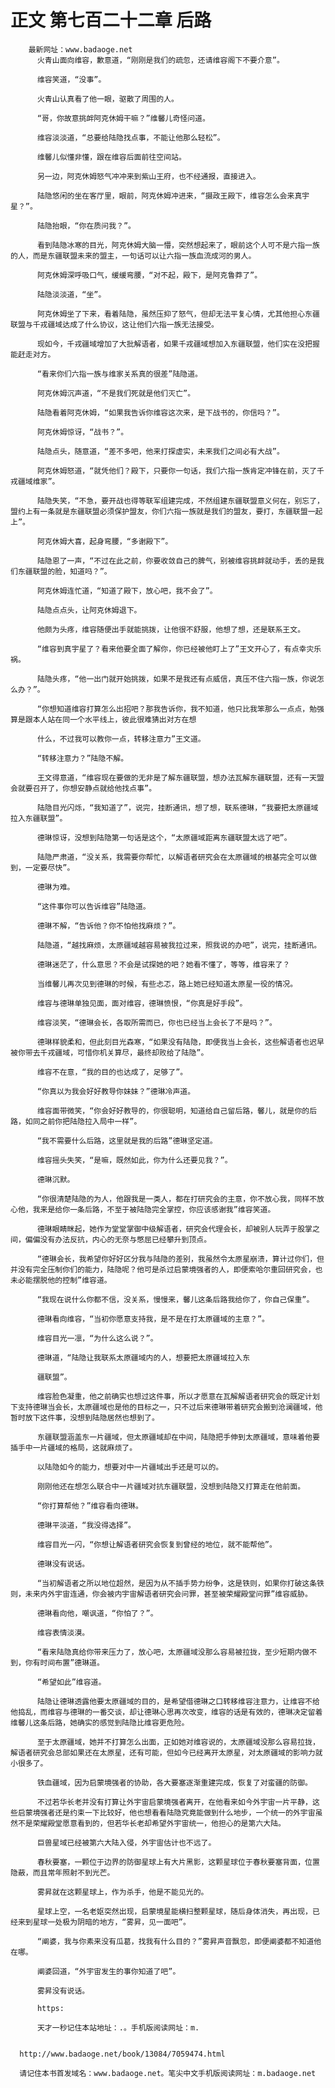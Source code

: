 # 正文 第七百二十二章 后路
        最新网址：www.badaoge.net
          火青山面向维容，歉意道，“刚刚是我们的疏忽，还请维容阁下不要介意”。
      
          维容笑道，“没事”。
      
          火青山认真看了他一眼，驱散了周围的人。
      
          “哥，你故意挑衅阿克休姆干嘛？”维馨儿奇怪问道。
      
          维容淡淡道，“总要给陆隐找点事，不能让他那么轻松”。
      
          维馨儿似懂非懂，跟在维容后面前往空间站。
      
          另一边，阿克休姆怒气冲冲来到紫山王府，也不经通报，直接进入。
      
          陆隐悠闲的坐在客厅里，眼前，阿克休姆冲进来，“摄政王殿下，维容怎么会来真宇星？”。
      
          陆隐抬眼，“你在质问我？”。
      
          看到陆隐冰寒的目光，阿克休姆大脑一懵，突然想起来了，眼前这个人可不是六指一族的人，而是东疆联盟未来的盟主，一句话可以让六指一族血流成河的男人。
      
          阿克休姆深呼吸口气，缓缓弯腰，“对不起，殿下，是阿克鲁莽了”。
      
          陆隐淡淡道，“坐”。
      
          阿克休姆坐了下来，看着陆隐，虽然压抑了怒气，但却无法平复心情，尤其他担心东疆联盟与千戎疆域达成了什么协议，这让他们六指一族无法接受。
      
          现如今，千戎疆域增加了大批解语者，如果千戎疆域想加入东疆联盟，他们实在没把握能赶走对方。
      
          “看来你们六指一族与维家关系真的很差”陆隐道。
      
          阿克休姆沉声道，“不是我们死就是他们灭亡”。
      
          陆隐看着阿克休姆，“如果我告诉你维容这次来，是下战书的，你信吗？”。
      
          阿克休姆惊讶，“战书？”。
      
          陆隐点头，随意道，“差不多吧，他来打探虚实，未来我们之间必有大战”。
      
          阿克休姆怒道，“就凭他们？殿下，只要你一句话，我们六指一族肯定冲锋在前，灭了千戎疆域维家”。
      
          陆隐失笑，“不急，要开战也得等联军组建完成，不然组建东疆联盟意义何在，别忘了，盟约上有一条就是东疆联盟必须保护盟友，你们六指一族就是我们的盟友，要打，东疆联盟一起上”。
      
          阿克休姆大喜，起身弯腰，“多谢殿下”。
      
          陆隐恩了一声，“不过在此之前，你要收敛自己的脾气，别被维容挑衅就动手，丢的是我们东疆联盟的脸，知道吗？”。
      
          阿克休姆连忙道，“知道了殿下，放心吧，我不会了”。
      
          陆隐点点头，让阿克休姆退下。
      
          他颇为头疼，维容随便出手就能挑拨，让他很不舒服，他想了想，还是联系王文。
      
          “维容到真宇星了？看来他要全面了解你，你已经被他盯上了”王文开心了，有点幸灾乐祸。
      
          陆隐头疼，“他一出门就开始挑拨，如果不是我还有点威信，真压不住六指一族，你说怎么办？”。
      
          “你想知道维容打算怎么出招吧？那我告诉你，我不知道，他只比我笨那么一点点，勉强算是跟本人站在同一个水平线上，彼此很难猜出对方在想
      
          什么，不过我可以教你一点，转移注意力”王文道。
      
          “转移注意力？”陆隐不解。
      
          王文得意道，“维容现在要做的无非是了解东疆联盟，想办法瓦解东疆联盟，还有一天盟会就要召开了，你想安静点就给他找点事”。
      
          陆隐目光闪烁，“我知道了”，说完，挂断通讯，想了想，联系德琳，“我要把太原疆域拉入东疆联盟”。
      
          德琳惊讶，没想到陆隐第一句话是这个，“太原疆域距离东疆联盟太远了吧”。
      
          陆隐严肃道，“没关系，我需要你帮忙，以解语者研究会在太原疆域的根基完全可以做到，一定要尽快”。
      
          德琳为难。
      
          “这件事你可以告诉维容”陆隐道。
      
          德琳不解，“告诉他？你不怕他找麻烦？”。
      
          陆隐道，“越找麻烦，太原疆域越容易被我拉过来，照我说的办吧”，说完，挂断通讯。
      
          德琳迷茫了，什么意思？不会是试探她的吧？她看不懂了，等等，维容来了？
      
          当维馨儿再次见到德琳的时候，有些忐忑，路上她已经知道太原星一役的情况。
      
          维容与德琳单独见面，面对维容，德琳愤恨，“你真是好手段”。
      
          维容淡笑，“德琳会长，各取所需而已，你也已经当上会长了不是吗？”。
      
          德琳样貌柔和，但此刻目光森寒，“如果没有陆隐，即便我当上会长，这些解语者也迟早被你带去千戎疆域，可惜你机关算尽，最终却败给了陆隐”。
      
          维容不在意，“我的目的也达成了，足够了”。
      
          “你真以为我会好好教导你妹妹？”德琳冷声道。
      
          维容面带微笑，“你会好好教导的，你很聪明，知道给自己留后路，馨儿，就是你的后路，如同之前你把陆隐拉入局中一样”。
      
          “我不需要什么后路，这里就是我的后路”德琳坚定道。
      
          维容摇头失笑，“是嘛，既然如此，你为什么还要见我？”。
      
          德琳沉默。
      
          “你很清楚陆隐的为人，他跟我是一类人，都在打研究会的主意，你不放心我，同样不放心他，我来是给你一条后路，不至于被陆隐完全掌控，你应该感谢我”维容笑道。
      
          德琳眼睛眯起，她作为堂堂掌御中级解语者，研究会代理会长，却被别人玩弄于股掌之间，偏偏没有办法反抗，内心的无奈与憋屈已经攀升到顶点。
      
          “德琳会长，我希望你好好区分我与陆隐的差别，我虽然令太原星崩溃，算计过你们，但并没有完全压制你们的能力，陆隐呢？他可是杀过启蒙境强者的人，即便索哈尔重回研究会，也未必能摆脱他的控制”维容道。
      
          “我现在说什么你都不信，没关系，慢慢来，馨儿这条后路我给你了，你自己保重”。
      
          德琳看向维容，“当初你愿意支持我，是不是在打太原疆域的主意？”。
      
          维容目光一凛，“为什么这么说？”。
      
          德琳道，“陆隐让我联系太原疆域内的人，想要把太原疆域拉入东
      
          疆联盟”。
      
          维容脸色凝重，他之前确实也想过这件事，所以才愿意在瓦解解语者研究会的既定计划下支持德琳当会长，太原疆域也是他的目标之一，只不过后来德琳带着研究会搬到沧澜疆域，他暂时放下这件事，没想到陆隐居然也想到了。
      
          东疆联盟涵盖东一片疆域，但太原疆域却在中间，陆隐把手伸到太原疆域，意味着他要插手中一片疆域的格局，这就麻烦了。
      
          以陆隐如今的能力，想要对中一片疆域出手还是可以的。
      
          刚刚他还在想怎么联合中一片疆域对抗东疆联盟，没想到陆隐又打算走在他前面。
      
          “你打算帮他？”维容看向德琳。
      
          德琳平淡道，“我没得选择”。
      
          维容目光一闪，“你想让解语者研究会恢复到曾经的地位，就不能帮他”。
      
          德琳没有说话。
      
          “当初解语者之所以地位超然，是因为从不插手势力纷争，这是铁则，如果你打破这条铁则，未来内外宇宙连通，你会被内宇宙解语者研究会问罪，甚至被荣耀殿堂问罪”维容威胁。
      
          德琳看向他，嘲讽道，“你怕了？”。
      
          维容表情淡漠。
      
          “看来陆隐真给你带来压力了，放心吧，太原疆域没那么容易被拉拢，至少短期内做不到，你有时间布置”德琳道。
      
          “希望如此”维容道。
      
          陆隐让德琳透露他要太原疆域的目的，是希望借德琳之口转移维容注意力，让维容不给他捣乱，而维容与德琳的一番交谈，却让德琳心思再次改变，维容的话是有效的，德琳决定留着维馨儿这条后路，她确实的感觉到陆隐比维容更危险。
      
          至于太原疆域，她并不打算怎么出面，正如她对维容说的，太原疆域没那么容易拉拢，解语者研究会总部如果还在太原星，还有可能，但如今已经离开太原星，对太原疆域的影响力就小很多了。
      
          铁血疆域，因为启蒙境强者的协助，各大要塞逐渐重建完成，恢复了对蛮疆的防御。
      
          不过若华长老并没有打算让外宇宙启蒙境强者离开，在他看来如今外宇宙一片平静，这些启蒙境强者还是约束一下比较好，他也想看看陆隐究竟能做到什么地步，一个统一的外宇宙虽然不是荣耀殿堂愿意看到的，但若华长老却希望外宇宙统一，他担心的是第六大陆。
      
          巨兽星域已经被第六大陆入侵，外宇宙估计也不远了。
      
          春秋要塞，一颗位于边界的防御星球上有大片黑影，这颗星球位于春秋要塞背面，位置隐蔽，而且常年照射不到光芒。
      
          雾昇就在这颗星球上，作为杀手，他是不能见光的。
      
          星球上空，一名老妪突然出现，启蒙境星能横扫整颗星球，随后身体消失，再出现，已经来到星球一处极为阴暗的地方，“雾昇，见一面吧”。
      
          “阐婆，我与你素来没有瓜葛，找我有什么目的？”雾昇声音飘忽，即便阐婆都不知道他在哪。
      
          阐婆回道，“外宇宙发生的事你知道了吧”。
      
          雾昇没有说话。
      
          https:
      
          天才一秒记住本站地址：.。手机版阅读网址：m.
      
      
      http://www.badaoge.net/book/13084/7059474.html
      
      请记住本书首发域名：www.badaoge.net。笔尖中文手机版阅读网址：m.badaoge.net